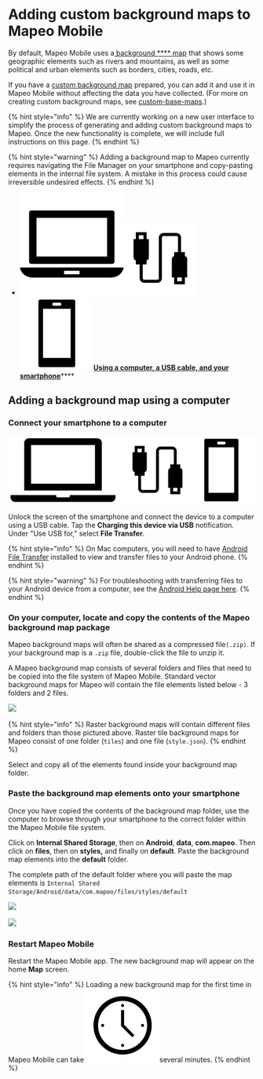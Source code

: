 # Adding custom background maps to Mapeo Mobile

By default, Mapeo Mobile uses a[ ](../../will-mapeo-work-out-of-the-box-for-me/default-base-map.md)[background **** map](../../will-mapeo-work-out-of-the-box-for-me/default-base-map.md) that shows some geographic elements such as rivers and mountains, as well as some political and urban elements such as borders, cities, roads, etc.&#x20;

If you have a [custom background map](../../customization-options/custom-base-maps/) prepared, you can add it and use it in Mapeo Mobile without affecting the data you have collected. (For more on creating custom background maps, see [custom-base-maps](../../customization-options/custom-base-maps/ "mention").)

{% hint style="info" %}
We are currently working on a new user interface to simplify the process of generating and adding custom background maps to Mapeo. Once the new functionality is complete, we will include full instructions on this page.
{% endhint %}

{% hint style="warning" %}
Adding a background map to Mapeo currently requires navigating the File Manager on your smartphone and copy-pasting elements in the internal file system. A mistake in this process could cause irreversible undesired effects.
{% endhint %}

* ****<img src="../../../.gitbook/assets/laptop_icon.png" alt="" data-size="line">****<img src="../../../.gitbook/assets/USB_cable.png" alt="" data-size="line">****<img src="../../../.gitbook/assets/Smartphone_icon.png" alt="" data-size="line">****[**Using a computer, a USB cable, and your smartphone**](./#adding-a-background-map-using-a-computer)****

## Adding a background map using a computer

### Connect your smartphone to a computer

![](../../../.gitbook/assets/image.png)

Unlock the screen of the smartphone and connect the device to a computer using a USB cable. Tap the **Charging this device via USB** notification. Under "Use USB for," select **File Transfer**.

{% hint style="info" %}
On Mac computers, you will need to have [Android File Transfer](https://www.android.com/filetransfer/) installed to view and transfer files to your Android phone.
{% endhint %}

{% hint style="warning" %}
For troubleshooting with transferring files to your Android device from a computer, see the [Android Help page here](https://support.google.com/android/answer/9064445?hl=en#zippy=%2Cwindows-computer%2Cmac-computer%2Cchromebook).
{% endhint %}

### On your computer, locate and copy the contents of the Mapeo background map package

Mapeo background maps will often be shared as a compressed file`(.zip)`. If your background map is a `.zip` file, double-click the file to unzip it.

A Mapeo background map consists of several folders and files that need to be copied into the file system of Mapeo Mobile. Standard vector background maps for Mapeo will contain the file elements listed below - 3 folders and 2 files.

![](../../../.gitbook/assets/Vector\_base\_map\_files.jpg)

{% hint style="info" %}
Raster background maps will contain different files and folders than those pictured above. Raster tile background maps for Mapeo consist of one folder (`tiles`) and one file (`style.json`).
{% endhint %}

Select and copy all of the elements found inside your background map folder.

### Paste the background map elements onto your smartphone

Once you have copied the contents of the background map folder, use the computer to browse through your smartphone to the correct folder within the Mapeo Mobile file system.&#x20;

Click on **Internal Shared Storage**, then on **Android**, **data**, **com.mapeo**. Then click on **files**, then on **styles,** and finally on **default**. Paste the background map elements into the **default** folder.&#x20;

The complete path of the default folder where you will paste the map elements is `Internal Shared Storage/Android/data/com.mapeo/files/styles/default`

![](../../../.gitbook/assets/Mm\_Add\_base\_map\_via\_computer\_part1.jpg)

![](../../../.gitbook/assets/Mm\_Add\_base\_map\_via\_computer\_part2.jpg)

### Restart Mapeo Mobile

Restart the Mapeo Mobile app. The new background map will appear on the home **Map** screen.&#x20;

{% hint style="info" %}
Loading a new background map for the first time in Mapeo Mobile can take <img src="../../../.gitbook/assets/watch_time.png" alt="" data-size="line">several minutes.
{% endhint %}
